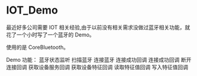# IOT_Demo

最近好多公司需要 IOT 相关经验,由于以前没有相关需求没做过蓝牙相关功能，就花了一个小时写了一个蓝牙的 Demo。

使用的是 CoreBluetooth。

Demo 功能：
    蓝牙状态监听
    扫描蓝牙
    连接蓝牙
    连接成功回调
    连接成功回调
    断开连接回调
    获取设备服务回调
    获取设备特征回调
    读取特征值回调
    写入特征值回调

